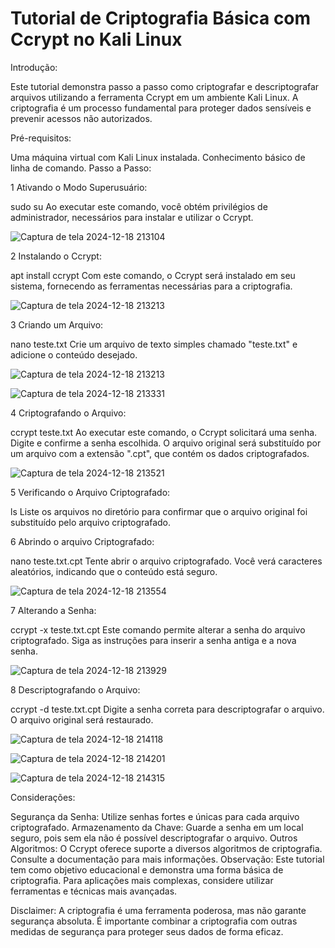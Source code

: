 #  Tutorial de Criptografia Básica com Ccrypt no Kali Linux

Introdução:

Este tutorial demonstra passo a passo como criptografar e descriptografar arquivos utilizando a ferramenta Ccrypt em um ambiente Kali Linux. A criptografia é um processo fundamental para proteger dados sensíveis e prevenir acessos não autorizados.

Pré-requisitos:

Uma máquina virtual com Kali Linux instalada.
Conhecimento básico de linha de comando.
Passo a Passo:

1 Ativando o Modo Superusuário:

sudo su
Ao executar este comando, você obtém privilégios de administrador, necessários para instalar e utilizar o Ccrypt.

![Captura de tela 2024-12-18 213104](https://github.com/user-attachments/assets/cfa333b6-3e92-44b0-a98c-206095940789)

2 Instalando o Ccrypt:

apt install ccrypt
Com este comando, o Ccrypt será instalado em seu sistema, fornecendo as ferramentas necessárias para a criptografia.

![Captura de tela 2024-12-18 213213](https://github.com/user-attachments/assets/a976004d-dcad-42d6-ae60-2c39ef6b13b6)

3 Criando um Arquivo:

nano teste.txt
Crie um arquivo de texto simples chamado "teste.txt" e adicione o conteúdo desejado.

![Captura de tela 2024-12-18 213213](https://github.com/user-attachments/assets/783dbe1d-36df-4af0-86c8-e910e38d3dfc)

![Captura de tela 2024-12-18 213331](https://github.com/user-attachments/assets/68f5e63e-49e9-4799-8270-058cdaecbac8)

4 Criptografando o Arquivo:

ccrypt teste.txt
Ao executar este comando, o Ccrypt solicitará uma senha. Digite e confirme a senha escolhida. O arquivo original será substituído por um arquivo com a extensão ".cpt", que contém os dados criptografados.

![Captura de tela 2024-12-18 213521](https://github.com/user-attachments/assets/f53f0f6c-b121-4684-a463-1ba137154954)

5 Verificando o Arquivo Criptografado:

ls
Liste os arquivos no diretório para confirmar que o arquivo original foi substituído pelo arquivo criptografado.

6 Abrindo o arquivo Criptografado:

nano teste.txt.cpt
Tente abrir o arquivo criptografado. Você verá caracteres aleatórios, indicando que o conteúdo está seguro.

![Captura de tela 2024-12-18 213554](https://github.com/user-attachments/assets/e67de905-c084-46d6-9445-9ddbfe13ef3d)

7 Alterando a Senha:

ccrypt -x teste.txt.cpt
Este comando permite alterar a senha do arquivo criptografado. Siga as instruções para inserir a senha antiga e a nova senha.

![Captura de tela 2024-12-18 213929](https://github.com/user-attachments/assets/e2c8fd84-9f13-424b-bc08-bff080792f10)

8 Descriptografando o Arquivo:

ccrypt -d teste.txt.cpt
Digite a senha correta para descriptografar o arquivo. O arquivo original será restaurado.

![Captura de tela 2024-12-18 214118](https://github.com/user-attachments/assets/3846fbeb-883f-4fd5-9d8e-44bed58d0dbe)

![Captura de tela 2024-12-18 214201](https://github.com/user-attachments/assets/969d3cd0-8e3d-4774-80e3-a2b600149426)

![Captura de tela 2024-12-18 214315](https://github.com/user-attachments/assets/2500917d-42eb-411b-89fb-b4d11512c9ac)

Considerações:

Segurança da Senha: Utilize senhas fortes e únicas para cada arquivo criptografado.
Armazenamento da Chave: Guarde a senha em um local seguro, pois sem ela não é possível descriptografar o arquivo.
Outros Algoritmos: O Ccrypt oferece suporte a diversos algoritmos de criptografia. Consulte a documentação para mais informações.
Observação: Este tutorial tem como objetivo educacional e demonstra uma forma básica de criptografia. Para aplicações mais complexas, considere utilizar ferramentas e técnicas mais avançadas.

Disclaimer: A criptografia é uma ferramenta poderosa, mas não garante segurança absoluta. É importante combinar a criptografia com outras medidas de segurança para proteger seus dados de forma eficaz.

